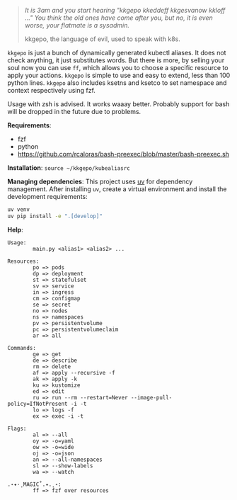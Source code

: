 > *It is 3am and you start hearing "kkgepo kkeddeff kkgesvanow kkloff ..." You think the old ones have come after you, but no, it is even worse, your flatmate is a sysadmin.*
> 
> kkgepo, the language of evil, used to speak with k8s.

`kkgepo` is just a bunch of dynamically generated kubectl aliases. It does not check anything, it just substitutes words. But there is more, by selling your soul now you can use `ff`, which allows you to choose a specific resource to apply your actions.
`kkgepo` is simple to use and easy to extend, less than 100 python lines. `kkgepo` also includes ksetns and ksetco to set namespace and context respectively using fzf.

Usage with zsh is advised. It works waaay better. Probably support for bash will be dropped in the future due to problems.

**Requirements**:
- fzf
- python
- https://github.com/rcaloras/bash-preexec/blob/master/bash-preexec.sh

**Installation**: `source ~/kkgepo/kubealiasrc`

**Managing dependencies**:
This project uses [uv](https://github.com/astral-sh/uv) for dependency
management. After installing `uv`, create a virtual environment and install
the development requirements:

```bash
uv venv
uv pip install -e ".[develop]"
```

**Help**:
```
Usage:
        main.py <alias1> <alias2> ...

Resources:
        po => pods
        dp => deployment
        st => statefulset
        sv => service
        in => ingress
        cm => configmap
        se => secret
        no => nodes
        ns => namespaces
        pv => persistentvolume
        pc => persistentvolumeclaim
        ar => all

Commands:
        ge => get
        de => describe
        rm => delete
        af => apply --recursive -f
        ak => apply -k
        ku => kustomize
        ed => edit
        ru => run --rm --restart=Never --image-pull-policy=IfNotPresent -i -t
        lo => logs -f
        ex => exec -i -t

Flags:
        al => --all
        oy => -o=yaml
        ow => -o=wide
        oj => -o=json
        an => --all-namespaces
        sl => --show-labels
        wa => --watch

.˖✦·˳MAGIC˚.✦.˳˖:
        ff => fzf over resources
```
